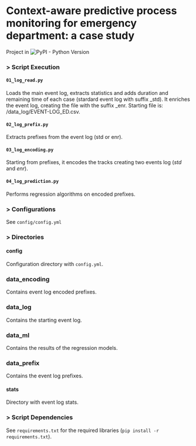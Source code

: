 # Context-aware predictive process monitoring for emergency department: a case study

Project in ![PyPI - Python Version](https://img.shields.io/badge/python-3.12-3776AB?logo=python)


### > Script Execution

#### ```01_log_read.py```
Loads the main event log, extracts statistics and adds duration and remaining time of each case (stardard event log with suffix _std). It enriches the event log, creating the file with the suffix _enr. Starting file is: /data_log/EVENT-LOG_ED.csv.  

#### ```02_log_prefix.py```
Extracts prefixes from the event log (std or enr).  

#### ```03_log_encoding.py```
Starting from prefixes, it encodes the tracks creating two events log (_std_ and _enr_).  

#### ```04_log_prediction.py```
Performs regression algorithms on encoded prefixes.  

### > Configurations
See ```config/config.yml```

### > Directories

#### config
Configuration directory with ```config.yml```.  

### data_encoding
Contains event log encoded prefixes.

### data_log
Contains the starting event log.  

### data_ml
Contains the results of the regression models.  

### data_prefix
Contains the event log prefixes.   

#### stats
Directory with event log stats.

### > Script Dependencies
See ```requirements.txt``` for the required libraries (```pip install -r requirements.txt```).  

